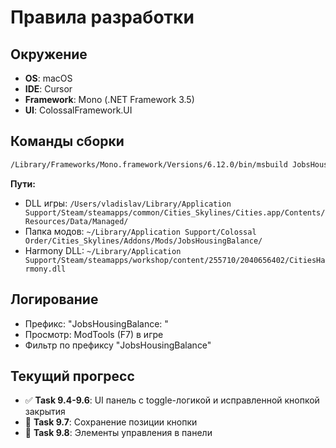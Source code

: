 # Правила разработки

## Окружение
- **OS**: macOS
- **IDE**: Cursor
- **Framework**: Mono (.NET Framework 3.5)
- **UI**: ColossalFramework.UI

## Команды сборки
```bash
/Library/Frameworks/Mono.framework/Versions/6.12.0/bin/msbuild JobsHousingBalance.csproj /p:Configuration=Release
```

**Пути:**
- DLL игры: `/Users/vladislav/Library/Application Support/Steam/steamapps/common/Cities_Skylines/Cities.app/Contents/Resources/Data/Managed/`
- Папка модов: `~/Library/Application Support/Colossal Order/Cities_Skylines/Addons/Mods/JobsHousingBalance/`
- Harmony DLL: `~/Library/Application Support/Steam/steamapps/workshop/content/255710/2040656402/CitiesHarmony.dll`

## Логирование
- Префикс: "JobsHousingBalance: "
- Просмотр: ModTools (F7) в игре
- Фильтр по префиксу "JobsHousingBalance"

## Текущий прогресс
- ✅ **Task 9.4-9.6**: UI панель с toggle-логикой и исправленной кнопкой закрытия
- 🔄 **Task 9.7**: Сохранение позиции кнопки
- 🔄 **Task 9.8**: Элементы управления в панели